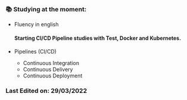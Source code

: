 ### 📚 Studying at the moment:
<ul>
<li>Fluency in english</li>

#### Starting CI/CD Pipeline studies with Test, Docker and Kubernetes.

<li>Pipelines (CI/CD)</li>
<ul>
  <li>Continuous Integration</li>
  <li>Continuous Delivery</li>
  <li>Continuous Deployment</li>
</ul>
</ul>

### Last Edited on: 29/03/2022
